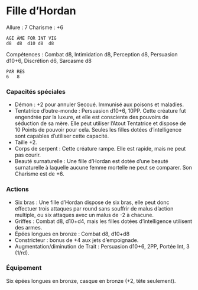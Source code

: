 # Fille d’Hordan

Allure : 7
Charisme : +6

	AGI	ÂME	FOR	INT	VIG
	d8	d8	d10	d8	d8

Compétences : Combat d8, Intimidation d8, Perception d8, Persuasion d10+6, Discrétion d6, Sarcasme d8

	PAR	RES
	6	8

### Capacités spéciales
- Démon : +2 pour annuler Secoué. Immunisé aux poisons et maladies.
- Tentatrice d’outre-monde : Persuasion d10+6, 10PP. Cette créature fut engendrée par la luxure, et elle est consciente des pouvoirs de séduction de sa mère. Elle peut utiliser l’Atout Tentatrice et dispose de 10 Points de pouvoir pour cela. Seules les filles dotées d’intelligence sont capables d’utiliser cette capacité.
- Taille +2.
- Corps de serpent : Cette créature rampe. Elle est rapide, mais ne peut pas courir.
- Beauté surnaturelle : Une fille d’Hordan est dotée d’une beauté surnaturelle à laquelle aucune femme mortelle ne peut se comparer. Son Charisme est de +6.

### Actions
- Six bras : Une fille d’Hordan dispose de six bras, elle peut donc effectuer trois attaques par round sans souffrir de malus d’action multiple, ou six attaques avec un malus de -2 à chacune.
- Griffes : Combat d8, d10+d4, mais les filles dotées d’intelligence utilisent des armes.
- Épées longues en bronze : Combat d8, d10+d8
- Constricteur : bonus de +4 aux jets d’empoignade.
- Augmentation/diminution de Trait : Persuasion d10+6, 2PP, Portée Int, 3 (1/rd).

### Équipement
Six épées longues en bronze, casque en bronze (+2, tête seulement).

